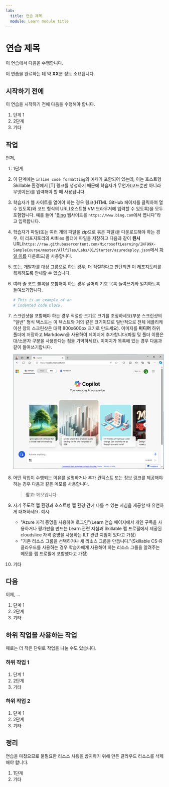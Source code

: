 ```yaml
---
lab:
  title: 연습 제목
  module: Learn module title
---
```

<!--
Edit the metadata above to manage the list of exercises in the home page of the GitHub site that gets generated.
You can delete the module and edit index.md in the root of the repo to customize the display so that only the exercises are listed
To enable GitHub page publishing, edit the Page settings for the repo and publish from the main branch
-->

# 연습 제목 <!-- match title in metadata above (and Learn Exercise unit and ILT slide)-->

이 연습에서 다음을 수행합니다. <!-- provide a description of what they'll do and why it;s important -->

이 연습을 완료하는 데 약 **XX**분 정도 소요됩니다. <!-- update with estimated duration -->

## 시작하기 전에

<!--
Add steps to get the learner to the starting point" for the exercise.
This might be cloning the repo and running a script or performing some manual steps.
Only include this section if its necessary to do some pre-exercise setup AND the same setup steps are required for self-paced (on Learn) and managed (in hosted ILT lab profiles) scenarios. Otherwise delete this section.
If self-paced /ILT-specific setup steps are required, include them in the Learn "Exercise" unit from where they open this exercise and in the Skillable lab profile instructions before this markdown file is imported.
 -->

이 연습을 시작하기 전에 다음을 수행해야 합니다.

1. 단계 1
1. 2단계
1. 기타

## 작업 <!-- Change to an appropriate task title with an imperative verb phrase (e.g. "Do something") -->

먼저,

1. 1단계
1. 이 단계에는 `inline code formatting`의 예제가 포함되어 있는데, 이는 호스트형 Skillable 환경에서 [T] 링크를 생성하기 때문에 학습자가 무언가(코드뿐만 아니라 무엇이든)를 입력해야 할 때 사용됩니다.
1. 학습자가 웹 사이트를 열어야 하는 경우 링크(HTML GitHub 페이지를 클릭하여 열 수 있도록)와 코드 형식의 URL(호스트형 VM 브라우저에 입력할 수 있도록)을 모두 포함합니다. 예를 들어 "[Bing](https://www.bing.com) 웹사이트를 `https://www.bing.com`에서 엽니다"라고 입력합니다.
1. 학습자가 파일(또는 여러 개의 파일을 zip으로 묶은 파일)을 다운로드해야 하는 경우, 이 리포지토리의 Allfiles 폴더에 파일을 저장하고 다음과 같이 **원시** URL(`https://raw.githubusercontent.com/MicrosoftLearning/INF99X-SampleCourse/master/Allfiles/Labs/01/Starter/azuredeploy.json`에서 [파일 이름](https://raw.githubusercontent.com/MicrosoftLearning/INF99X-SampleCourse/master/Allfiles/Labs/01/Starter/azuredeploy.json) 다운로드)을 사용합니다.
1. 또는, 개발자를 대상 그룹으로 하는 경우, 더 적절하다고 판단되면 이 레포지토리를 복제하도록 안내할 수 있습니다.
1. 여러 줄 코드 블록을 포함해야 하는 경우 글머리 기호 목록 들여쓰기와 일치하도록 들여쓰기합니다.

    ```python
    # This is an example of an
    # indented code block.
    ```

1. 스크린샷을 포함해야 하는 경우 적절한 크기로 크기를 조정하세요(부분 스크린샷의 "일반" 형식 텍스트는 이 텍스트와 거의 같은 크기이므로 일반적으로 전체 애플리케이션 창의 스크린샷은 대략 800x600px 크기로 만드세요). 이미지를 **미디어** 하위 폴더에 저장하고 Markdown을 사용하여 페이지에 추가합니다(파일 및 폴더 이름은 대/소문자 구분을 사용한다는 점을 기억하세요). 이미지가 목록에 있는 경우 다음과 같이 들여쓰기합니다.

    ![애플리케이션의 스크린샷.](./Media/edge-copilot.png) 

1. 어떤 작업이 수행되는 이유를 설명하거나 추가 컨텍스트 또는 정보 링크를 제공해야 하는 경우 다음과 같은 메모를 사용합니다.

    > **참고**: 메모입니다.

1. 자기 주도적 랩 환경과 호스트형 랩 환경 간에 다를 수 있는 지침을 제공할 때 유연하게 대처하세요. 예시:
    - "Azure 자격 증명을 사용하여 로그인"(Learn 연습 페이지에서 개인 구독을 사용하거나 평가판을 만드는 Learn 관련 지침과 Skillable 랩 프로필에서 제공된 cloudslice 자격 증명을 사용하는 ILT 관련 지침이 있다고 가정)
    - "기존 리소스 그룹을 선택하거나 새 리소스 그룹을 만듭니다."(Skillable CS-R 클라우드를 사용하는 경우 학습자에게 사용해야 하는 리소스 그룹을 알려주는 메모를 랩 프로필에 포함했다고 가정)
    <!-- The key point is that this markdown file should be environment-agnostic - you need to provide explicit details of things that can vary OUTSIDE of this file (in the Learn exercise page or the Skillable lab profile instructions) -->
1. 기타

## 다음 

이제, ...

1. 단계 1
1. 2단계
1. 기타

## 하위 작업을 사용하는 작업

때로는 더 작은 단위로 작업을 나눌 수도 있습니다.

### 하위 작업 1

1. 단계 1
1. 2단계
1. 기타

### 하위 작업 2

1. 단계 1
1. 2단계
1. 기타

## 정리

<!-- Good practice - especially as self-paced learners will be using their own subscriptions -->
<!-- Delete this section if it is not needed -->

연습을 마쳤으므로 불필요한 리소스 사용을 방지하기 위해 만든 클라우드 리소스를 삭제해야 합니다.

1. 1단계
2. 기타
